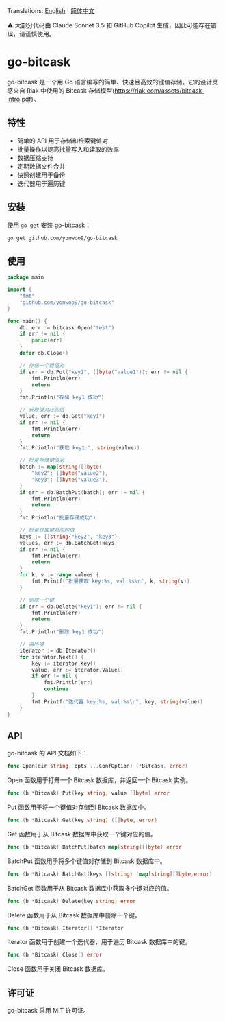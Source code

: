 Translations: [English](README.md) | [简体中文](README-zh.md)

⚠️ 大部分代码由 Claude Sonnet 3.5 和 GitHub Copilot 生成，因此可能存在错误，请谨慎使用。


# go-bitcask

go-bitcask 是一个用 Go 语言编写的简单、快速且高效的键值存储。它的设计灵感来自 Riak 中使用的 Bitcask 存储模型(https://riak.com/assets/bitcask-intro.pdf)。

## 特性

- 简单的 API 用于存储和检索键值对
- 批量操作以提高批量写入和读取的效率
- 数据压缩支持
- 定期数据文件合并
- 快照创建用于备份
- 迭代器用于遍历键

## 安装

使用 `go get` 安装 go-bitcask：

```sh
go get github.com/yonwoo9/go-bitcask
```

## 使用
```go
package main

import (
	"fmt"
	"github.com/yonwoo9/go-bitcask"
)

func main() {
	db, err := bitcask.Open("test")
	if err != nil {
		panic(err)
	}
	defer db.Close()

	// 存储一个键值对
	if err = db.Put("key1", []byte("value1")); err != nil {
		fmt.Println(err)
		return
	}
	fmt.Println("存储 key1 成功")

	// 获取键对应的值
	value, err := db.Get("key1")
	if err != nil {
		fmt.Println(err)
		return
	}
	fmt.Println("获取 key1:", string(value))

	// 批量存储键值对
	batch := map[string][]byte{
		"key2": []byte("value2"),
		"key3": []byte("value3"),
	}
	if err = db.BatchPut(batch); err != nil {
		fmt.Println(err)
		return
	}
	fmt.Println("批量存储成功")

	// 批量获取键对应的值
	keys := []string{"key2", "key3"}
	values, err := db.BatchGet(keys)
	if err != nil {
		fmt.Println(err)
		return
	}
	for k, v := range values {
		fmt.Printf("批量获取 key:%s, val:%s\n", k, string(v))
	}

	// 删除一个键
	if err = db.Delete("key1"); err != nil {
		fmt.Println(err)
		return
	}
	fmt.Println("删除 key1 成功")

	// 遍历键
	iterator := db.Iterator()
	for iterator.Next() {
		key := iterator.Key()
		value, err := iterator.Value()
		if err != nil {
			fmt.Println(err)
			continue
		}
		fmt.Printf("迭代器 key:%s, val:%s\n", key, string(value))
	}
}
```
## API
go-bitcask 的 API 文档如下：
```go
func Open(dir string, opts ...ConfOption) (*Bitcask, error)
```
Open 函数用于打开一个 Bitcask 数据库，并返回一个 Bitcask 实例。
```go
func (b *Bitcask) Put(key string, value []byte) error
```
Put 函数用于将一个键值对存储到 Bitcask 数据库中。
```go
func (b *Bitcask) Get(key string) ([]byte, error)
```
Get 函数用于从 Bitcask 数据库中获取一个键对应的值。
```go
func (b *Bitcask) BatchPut(batch map[string][]byte) error
```
BatchPut 函数用于将多个键值对存储到 Bitcask 数据库中。
```go
func (b *Bitcask) BatchGet(keys []string) (map[string][]byte,error)
```
BatchGet 函数用于从 Bitcask 数据库中获取多个键对应的值。
```go
func (b *Bitcask) Delete(key string) error
```
Delete 函数用于从 Bitcask 数据库中删除一个键。
```go
func (b *Bitcask) Iterator() *Iterator
```
Iterator 函数用于创建一个迭代器，用于遍历 Bitcask 数据库中的键。
```go
func (b *Bitcask) Close() error
```
Close 函数用于关闭 Bitcask 数据库。
## 许可证
go-bitcask 采用 MIT 许可证。
